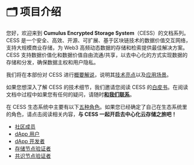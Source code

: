 # 🗂 项目介绍

您好，欢迎来到 **Cumulus Encrypted Storage System**（CESS）的文档系列。CESS 是一个安全、高效、开源、可扩展、基于区块链技术的数据价值交互网络，支持大规模商业存储，为 Web3 高频动态数据的存储和检索提供最佳解决方案。CESS 支持数据价值化和数据价值自由流通/共享，以去中心化的方式实现数据的存储和分发，确保数据主权和用户隐私。

我们将在本部份对 CESS 进行[概要解说](introduction/what-is-cess.md)，说明其[技术亮点](introduction/technical-highlight.md)以及[应用场景](introduction/use-cases.md)。

如果您想深入了解 CESS 的技术细节，我们邀请您阅读 CESS 的[白皮书](introduction/whitepaper.md)。在阅读文档中过程中如果您有任何的疑问，请随时[**和我们联系**](introduction/contact.md)。

在 CESS 生态系统中主要有以下[五种角色](user-roles.md)。如果您已经确定了自己在生态系统里的角色，请点击阅读相关内容，**与 CESS 一起开启去中心化云存储之旅吧！**

* [社区成员](community/)
* [dApp 用户](user/)
* [dApp 开发者](developer/)
* [存储节点验证者](storage-miner/)
* [共识节点验证者](consensus-miner/)
